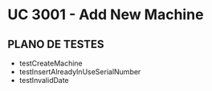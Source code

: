 # UC 3001 - Add New Machine #

## PLANO DE TESTES ##

* testCreateMachine
* testInsertAlreadyInUseSerialNumber
* testInvalidDate